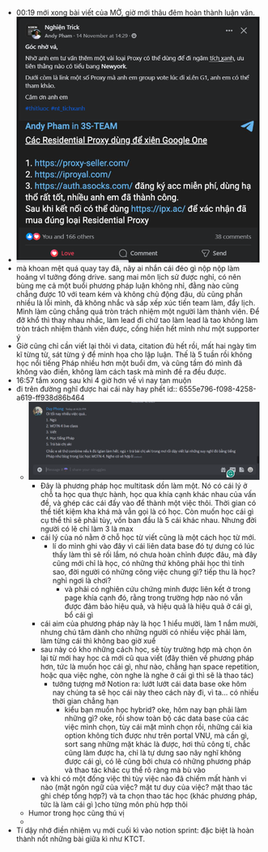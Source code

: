 - 00:19 mới xong bài viết của MỞ, giờ mới thâu đêm hoàn thành luận văn.
- ![image.png](../assets/image_1700068771821_0.png)
- mà khoan mệt quá quay tay đã, nãy ai nhắn cái đéo gì nộp nộp làm hoảng vl tưởng đóng drive. sang mai môn lịch sử được nghỉ, có nên bùng mẹ cả một buổi phương pháp luận không nhỉ, đằng nào cũng chẳng được 10 với team kém và không chủ động đâu, dù cũng phần nhiều là lỗi mình, đã không nhắc và sắp xếp xúc tiến team làm, đẩy lịch. Mình làm cũng chẳng quá tròn trách nhiệm một người làm thành viên. Để đỡ khổ thì thay nhau nhắc, làm lead đi chứ tao làm lead là tao không làm tròn trách nhiệm thành viên được, cống hiến hết mình như một supporter ý
- Giờ cũng chỉ cần viết lại thôi vì data, citation đủ hết rồi, mất hai ngày tìm kĩ từng từ, sát từng ý để minh họa cho lập luận. Thế là 5 tuần rồi không học nổi tiếng Pháp nhiều hơn một buổi dm, và cũng tầm đó mình đã không vào điền, không làm cách task mà mình đề ra đều được.
- 16:57 tắm xong sau khi 4 giờ hơn về vì nay tan muộn
- đi trên đường nghĩ được hai cái này hay phết
  id:: 6555e796-f098-4258-a619-ff938d86b464
	- ![image.png](../assets/image_1700128663140_0.png)
		- Đây là phương pháp học multitask dồn làm một. Nó có cái lý ở chỗ ta học qua thực hành, học qua khía cạnh khác nhau của vấn đề, và ghép các cái đấy vào để thành một việc thôi. Thời gian có thể tiết kiệm kha khá mà vẫn gọi là có học. Còn muốn học cái gì cụ thể thì sẽ phải tùy, vốn ban đầu là 5 cái khác nhau. Nhưng đời người có lẽ chỉ làm 3 là max
		- cái lý của nó nằm ở chỗ học từ viết cũng là một cách học từ mới.
			- lí do mình ghi vào đây vì cái liên data base đó tự dưng có lúc thấy làm thì sẽ rối lắm, nó chưa hoàn chỉnh được đâu, mà đây cũng mới chỉ là học, có những thứ không phải học thì tính sao, đời người có những công việc chung gì? tiếp thu là học? nghỉ ngơi là chơi?
				- và phải có nghiên cứu chứng minh được liên kết ở trong page khía cạnh đó, rằng trong trường hợp nào nó vẫn được đảm bảo hiệu quả, và hiệu quả là hiệu quả ở cái gì, bổ cái gì
		- cái aim của phương pháp này là học 1 hiểu mười, làm 1 nắm mười, nhưng chú tâm dành cho những người có nhiều việc phải làm, làm từng cái thì không bao giờ xuể
		- sau này có kho những cách học, sẽ tùy trường hợp mà chọn ôn lại từ mới hay học cả mới cũ qua viết (đây thiên về phương pháp hơn, tức là muốn học cái gì, như nào, chẳng hạn space repetition, hoặc qua việc nghe, còn nghe là nghe ở cái gì thì sẽ là thao tác)
			- tưởng tượng mở Notion ra: lướt lướt cái data base oke hôm nay chúng ta sẽ học cái này theo cách này đi, vì ta... có nhiều thời gian chẳng hạn
				- kiểu bạn muốn học hybrid? oke, hôm nay bạn phải làm những gì? oke, rồi show toàn bộ các data base của các việc mình chọn, tùy cái mặt mình chọn rồi, những cái kia option không tích được như trên portal VNU, mà cần gì, sort sang những mặt khác là được, hơi thủ công tí, chắc cũng làm được ha, chỉ là tự dưng sao nãy nghĩ không được cái gì, có lẽ cũng bởi chưa có những phương pháp và thao tác khác cụ thể rõ ràng mà bù vào
		- và khi có một đống việc thì tùy việc nào đã chiếm mất hành vi nào (mặt ngôn ngữ của việc? mặt tư duy của việc? mặt thao tác ghi chép tổng hợp?) và ta chọn thao tác học (khác phương pháp, tức là làm cái gì )cho từng môn phù hợp thôi
	- Humor trong học cũng thú vị
	-
- Tí dậy nhớ điền nhiệm vụ mới cuối kì vào notion sprint: đặc biệt là hoàn thành nốt những bài giữa kì như KTCT.